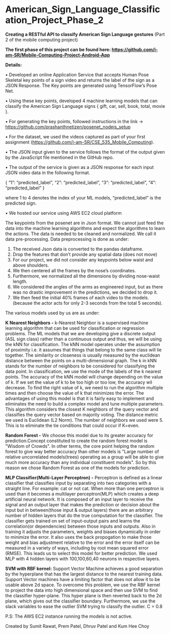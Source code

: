 # American_Sign_Language_Classification_Project_Phase_2

**Creating a RESTful API to classify American Sign Language gestures**
(Part 2 of the mobile computing project)

**The first phase of this project can be found here: https://github.com/i-am-SR/Mobile-Computing-Project-Android-App**


**Details:**

• Developed an online Application Service that accepts Human Pose Skeletal key points of a sign video and returns the label of the sign as a JSON Response. The Key points are generated using TensorFlow’s Pose Net.

• Using these key points, developed 4 machine learning models that can classify the American Sign Language signs { gift, car, sell, book, total, movie }.

• For generating the key points, followed instructions in the link -> https://github.com/prashanthnetizen/posenet_nodejs_setup

• For the dataset, we used the videos captured as part of your first assignment (https://github.com/i-am-SR/CSE_535_Mobile_Computing). 

• The JSON input given to the service follows the format of the output given by the JavaScript file mentioned in the GitHub repo.

• The output of the service is given as a JSON response for each input JSON video data in the following format.

{
“1”: “predicted_label”,
“2”: “predicted_label”,
“3”: “predicted_label”,
“4”: “predicted_label”
}

where 1 to 4 denotes the index of your ML models,
“predicted_label” is the predicted sign.

• We hosted our service using AWS EC2 cloud platform


The keypoints from the posenet are in Json format. We cannot just feed the data into the
machine learning algorithms and expect the algorithms to learn the actions. The data is needed
to be cleaned and normalized. We call it data pre-processing. Data preprocessing is done as
under:
1. The received Json data is converted to the pandas dataframe.
2. Drop the features that don’t provide any spatial data (does not move)
3. For our project, we did not consider any keypoints below waist and above shoulders.
4. We then centered all the frames by the nose’s coordinates.
5. Furthermore, we normalized all the dimensions by dividing nose-waist length.
6. We considered the angles of the arms as engineered input, but as there was no drastic
improvement in the predictions, we decided to drop it.
7. We then feed the initial 40% frames of each video to the models. (because the actor acts
for only 2-3 seconds from the total 5 seconds).

The various models used by us are as under:

**K Nearest Neighbors -**
k-Nearest Neighbor is a supervised machine learning algorithm that can be used for
classification or regression problems. The ML models that we are developing give a discrete
output (ASL sign class) rather than a continuous output and thus, we will be using the kNN for
classification. The kNN model operates under the assumption of proximity i.e. it assumes that
things that belong to the same class will lie together. The similarity or closeness is usually
measured by the euclidean distance between the points on a multi-dimensional graph. The k in
kNN stands for the number of neighbors to be considered for classifying the data point. In
classification, we use the mode of the labels of the k nearest points. The accuracy of the kNN
model will change depending on the value of k. If we set the value of k to be too high or too low,
the accuracy wil decrease. To find the right value of k, we need to run the algorithm multiple
times and then choose the value of k that minimizes the error. The advantages of using this
model is that it is fairly easy to implement and eliminates the need to build a complex model and
tune multiple parameters. This algorithm considers the closest K neighbors of the query vector
and classifies the query vector based on majority voting. The distance metric we used is
Euclidean (L2 Norm). The number of neighbors we used were 5. This is to eliminate the tie
conditions that could occur if K=even.

**Random Forest -**
We choose this model due to its greater accuracy for prediction.Concept constituted to create
the random forest model is "Wisdom of Crowds". In other terms, the core point helping the
random forest to give way better accuracy than other models is "Large number of relative
uncorrelated models(trees) operating as a group will be able to give much more accuracy than
any individual constituent models". So by this reason we chose Random Forest as one of the
models for prediction.

**MLP Classifier(Multi-Layer Perceptron) -**
Perceptron is defined as a linear classifier that classifies input by separating into two categories
with a straight line. For example: cat or not cat. When more than one perceptron is used than it
becomes a multilayer perceptron(MLP) which creates a deep artificial neural network. It is
composed of an input layer to receive the signal and an output layer that makes the prediction
or decision about the input but in between(those input & output layers) there are an arbitrary
number of hidden layers that do the true computation for the classifier. The classifier gets
trained on set of input-output pairs and learns the correlation(or dependencies) between those
inputs and outputs. Also in training it adjusts the parameters, weights and biases dynamically in
order to minimize the error. It also uses the back propogation to make those weight and bias
adjustment relative to the error and the error itself can be measured in a variety of ways,
including by root mean squared error (RMSE). This leads us to select this model for better
prediction.
We used MLP with 4 hidden layers with 100,100,60,40 neurons in respective layers.

**SVM with RBF kernel:**
Support Vector Machine achieves a good separation by the hyperplane that has the largest
distance to the nearest training data. Support Vector machines have a limiting factor that does
not allow it to be usable above 2d space. To overcome this problem, we use the RBF kernel to
project the data into high dimensional space and then use SVM to find the classifier
hyper-plane. This hyper plane is then reverted back to the 2d plane, which gives out the
classifier boundary. Furthermore, we use the slack variables to ease the outlier SVM trying to
classify the outlier. C = 0.8


P.S: The AWS EC2 instance running the models is not active.

Created by Sumit Rawat, Prem Patel, Dhruv Patel and Kum Hee Choy
